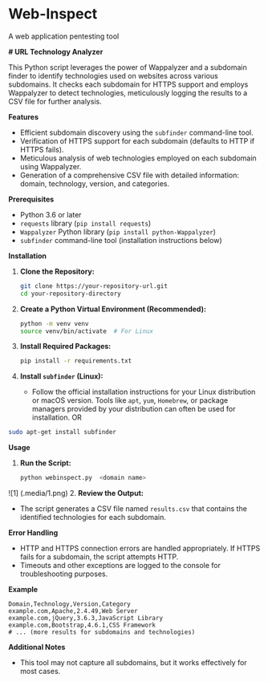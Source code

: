 # Web-Inspect
A web application pentesting tool

**# URL Technology Analyzer**

This Python script leverages the power of Wappalyzer and a subdomain finder to identify technologies used on websites across various subdomains. It checks each subdomain for HTTPS support and employs Wappalyzer to detect technologies, meticulously logging the results to a CSV file for further analysis.

**Features**

- Efficient subdomain discovery using the `subfinder` command-line tool.
- Verification of HTTPS support for each subdomain (defaults to HTTP if HTTPS fails).
- Meticulous analysis of web technologies employed on each subdomain using Wappalyzer.
- Generation of a comprehensive CSV file with detailed information: domain, technology, version, and categories.

**Prerequisites**

- Python 3.6 or later
- `requests` library (`pip install requests`)
- `Wappalyzer` Python library (`pip install python-Wappalyzer`)
- `subfinder` command-line tool (installation instructions below)

**Installation**

1. **Clone the Repository:**

   ```bash
   git clone https://your-repository-url.git
   cd your-repository-directory
   ```

2. **Create a Python Virtual Environment (Recommended):**

   ```bash
   python -m venv venv
   source venv/bin/activate  # For Linux
   ```

3. **Install Required Packages:**

   ```bash
   pip install -r requirements.txt
   ```

4. **Install `subfinder` (Linux):**

   - Follow the official installation instructions for your Linux distribution or macOS version. Tools like `apt`, `yum`, `Homebrew`, or package managers provided by your distribution can often be used for installation.
 OR 

```bash
sudo apt-get install subfinder
```

**Usage**

1. **Run the Script:**

   ```bash
   python webinspect.py  <domain name>
   ```

![1] (.media/1.png)
2. **Review the Output:**

   - The script generates a CSV file named `results.csv` that contains the identified technologies for each subdomain.

**Error Handling**

- HTTP and HTTPS connection errors are handled appropriately. If HTTPS fails for a subdomain, the script attempts HTTP.
- Timeouts and other exceptions are logged to the console for troubleshooting purposes.

**Example**

```
Domain,Technology,Version,Category
example.com,Apache,2.4.49,Web Server
example.com,jQuery,3.6.3,JavaScript Library
example.com,Bootstrap,4.6.1,CSS Framework
# ... (more results for subdomains and technologies)
```

**Additional Notes**

- This tool may not capture all subdomains, but it works effectively for most cases.

